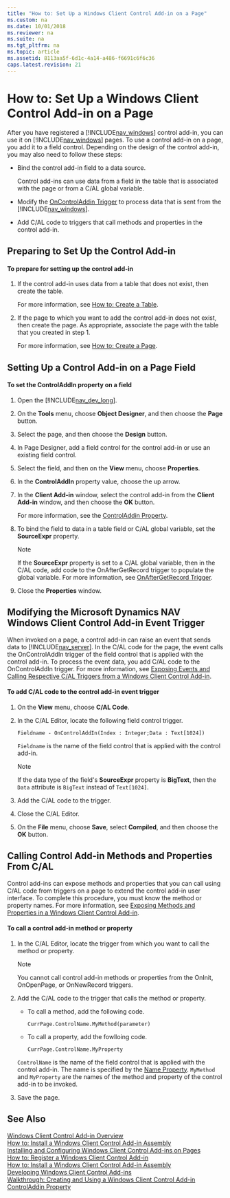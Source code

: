 ```yaml
---
title: "How to: Set Up a Windows Client Control Add-in on a Page"
ms.custom: na
ms.date: 10/01/2018
ms.reviewer: na
ms.suite: na
ms.tgt_pltfrm: na
ms.topic: article
ms.assetid: 8113aa5f-6d1c-4a14-a486-f6691c6f6c36
caps.latest.revision: 21
---
```

# How to: Set Up a Windows Client Control Add-in on a Page
After you have registered a [!INCLUDE[nav_windows](includes/nav_windows_md.md)] control add-in, you can use it on [!INCLUDE[nav_windows](includes/nav_windows_md.md)] pages. To use a control add-in on a page, you add it to a field control. Depending on the design of the control add-in, you may also need to follow these steps:  

-   Bind the control add-in field to a data source.  

     Control add-ins can use data from a field in the table that is associated with the page or from a C/AL global variable.  

-   Modify the [OnControlAddin Trigger](OnControlAddin-Trigger.md) to process data that is sent from the [!INCLUDE[nav_windows](includes/nav_windows_md.md)].  

-   Add C/AL code to triggers that call methods and properties in the control add-in.  

## Preparing to Set Up the Control Add-in  

#### To prepare for setting up the control add-in  

1.  If the control add-in uses data from a table that does not exist, then create the table.  

     For more information, see [How to: Create a Table](How-to--Create-a-Table.md).  

2.  If the page to which you want to add the control add-in does not exist, then create the page. As appropriate, associate the page with the table that you created in step 1.  

     For more information, see [How to: Create a Page](How-to--Create-a-Page.md).  

## Setting Up a Control Add-in on a Page Field  

#### To set the ControlAddIn property on a field  

1.  Open the [!INCLUDE[nav_dev_long](includes/nav_dev_long_md.md)].  

2.  On the **Tools** menu, choose **Object Designer**, and then choose the **Page** button.  

3.  Select the page, and then choose the **Design** button.  

4.  In Page Designer, add a field control for the control add-in or use an existing field control.  

5.  Select the field, and then on the **View** menu, choose **Properties**.  

6.  In the **ControlAddIn** property value, choose the up arrow.  

7.  In the **Client Add-in** window, select the control add-in from the **Client Add-in** window, and then choose the **OK** button.  

     For more information, see the [ControlAddin Property](ControlAddin-Property.md).  

8.  To bind the field to data in a table field or C/AL global variable, set the **SourceExpr** property.  

    > [!NOTE]  
    >  If the **SourceExpr** property is set to a C/AL global variable, then in the C/AL code, add code to the OnAfterGetRecord trigger to populate the global variable. For more information, see [OnAfterGetRecord Trigger](OnAfterGetRecord-Trigger.md).  

9. Close the **Properties** window.  

##  <a name="EventTrigger"></a> Modifying the Microsoft Dynamics NAV Windows Client Control Add-in Event Trigger  
 When invoked on a page, a control add-in can raise an event that sends data to [!INCLUDE[nav_server](includes/nav_server_md.md)]. In the C/AL code for the page, the event calls the OnControlAddIn trigger of the field control that is applied with the control add-in. To process the event data, you add C/AL code to the OnControlAddIn trigger. For more information, see [Exposing Events and Calling Respective C/AL Triggers from a Windows Client Control Add-in](Exposing-Events-and-Calling-Respective-C-AL-Triggers-from-a-Windows-Client-Control-Add-in.md).  

#### To add C/AL code to the control add-in event trigger  

1.  On the **View** menu, choose **C/AL Code**.  

2.  In the C/AL Editor, locate the following field control trigger.  

    ```  
    Fieldname - OnControlAddIn(Index : Integer;Data : Text[1024])  
    ```  

     `Fieldname` is the name of the field control that is applied with the control add-in.  

    > [!NOTE]  
    >  If the data type of the field's **SourceExpr** property is **BigText**, then the `Data` attribute is `BigText` instead of `Text[1024]`.  

3.  Add the C/AL code to the trigger.  

4.  Close the C/AL Editor.  

5.  On the **File** menu, choose **Save**, select **Compiled**, and then choose the **OK** button.  

## Calling Control Add-in Methods and Properties From C/AL  
 Control add-ins can expose methods and properties that you can call using C/AL code from triggers on a page to extend the control add-in user interface. To complete this procedure, you must know the method or property names. For more information, see [Exposing Methods and Properties in a Windows Client Control Add-in](Exposing-Methods-and-Properties-in-a-Windows-Client-Control-Add-in.md).  

#### To call a control add-in method or property  

1.  In the C/AL Editor, locate the trigger from which you want to call the method or property.  

    > [!NOTE]  
    >  You cannot call control add-in methods or properties from the OnInit, OnOpenPage, or OnNewRecord triggers.  

2.  Add the C/AL code to the trigger that calls the method or property.  

    -   To call a method, add the following code.  

        ```  
        CurrPage.ControlName.MyMethod(parameter)  
        ```  

    -   To call a property, add the fowlloing code.  

        ```  
        CurrPage.ControlName.MyProperty  
        ```  

     `ControlName` is the name of the field control that is applied with the control add-in. The name is specified by the [Name Property](Name-Property.md). `MyMethod` and `MyProperty` are the names of the method and property of the control add-in to be invoked.  

3.  Save the page.  

## See Also  
 [Windows Client Control Add-in Overview](Windows-Client-Control-Add-in-Overview.md)   
 [How to: Install a Windows Client Control Add-in Assembly](How-to--Install-a-Windows-Client-Control-Add-in-Assembly.md)   
 [Installing and Configuring Windows Client Control Add-ins on Pages](Installing-and-Configuring-Windows-Client-Control-Add-ins-on-Pages.md)   
 [How to: Register a Windows Client Control Add-in](How-to--Register-a-Windows-Client-Control-Add-in.md)   
 [How to: Install a Windows Client Control Add-in Assembly](How-to--Install-a-Windows-Client-Control-Add-in-Assembly.md)   
 [Developing Windows Client Control Add-ins](Developing-Windows-Client-Control-Add-ins.md)   
 [Walkthrough: Creating and Using a Windows Client Control Add-in](Walkthrough--Creating-and-Using-a-Windows-Client-Control-Add-in.md)   
 [ControlAddin Property](ControlAddin-Property.md)
